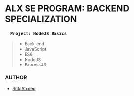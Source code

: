 # ALX SE PROGRAM: BACKEND SPECIALIZATION
### `   Project: NodeJS Basics   `
> - Back-end
> - JavaScript
> - ES6
> - NodeJS
> - ExpressJS

### AUTHOR
- [RifkiAhmed](https://github.com/RifkiAhmed)